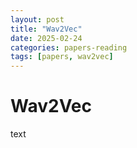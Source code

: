 ```yaml
---
layout: post
title: "Wav2Vec"
date: 2025-02-24
categories: papers-reading
tags: [papers, wav2vec]
---
```


# Wav2Vec

text